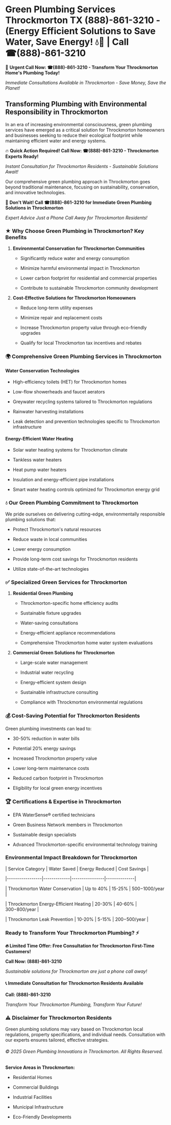 # Green Plumbing Services Throckmorton TX (888)-861-3210 - (Energy Efficient Solutions to Save Water, Save Energy! 💧🌿 | Call ☎(888)-861-3210

🚨 **Urgent Call Now: ☎(888)-861-3210 - Transform Your Throckmorton Home's Plumbing Today!**
*Immediate Consultations Available in Throckmorton - Save Money, Save the Planet!*

## Transforming Plumbing with Environmental Responsibility in Throckmorton

In an era of increasing environmental consciousness, green plumbing services have emerged as a critical solution for Throckmorton homeowners and businesses seeking to reduce their ecological footprint while maintaining efficient water and energy systems. 

🔥 **Quick Action Required! Call Now: ☎(888)-861-3210 - Throckmorton Experts Ready!**
*Instant Consultation for Throckmorton Residents - Sustainable Solutions Await!*

Our comprehensive green plumbing approach in Throckmorton goes beyond traditional maintenance, focusing on sustainability, conservation, and innovative technologies.

🚨 **Don't Wait! Call ☎(888)-861-3210 for Immediate Green Plumbing Solutions in Throckmorton**
*Expert Advice Just a Phone Call Away for Throckmorton Residents!*

### ★ Why Choose Green Plumbing in Throckmorton? Key Benefits

1. **Environmental Conservation for Throckmorton Communities** 
   - Significantly reduce water and energy consumption
   - Minimize harmful environmental impact in Throckmorton
   - Lower carbon footprint for residential and commercial properties
   - Contribute to sustainable Throckmorton community development

2. **Cost-Effective Solutions for Throckmorton Homeowners** 
   - Reduce long-term utility expenses
   - Minimize repair and replacement costs
   - Increase Throckmorton property value through eco-friendly upgrades
   - Qualify for local Throckmorton tax incentives and rebates

### 🌍 Comprehensive Green Plumbing Services in Throckmorton

#### Water Conservation Technologies
- High-efficiency toilets (HET) for Throckmorton homes
- Low-flow showerheads and faucet aerators
- Greywater recycling systems tailored to Throckmorton regulations
- Rainwater harvesting installations
- Leak detection and prevention technologies specific to Throckmorton infrastructure

#### Energy-Efficient Water Heating
- Solar water heating systems for Throckmorton climate
- Tankless water heaters
- Heat pump water heaters
- Insulation and energy-efficient pipe installations
- Smart water heating controls optimized for Throckmorton energy grid

### 💧 Our Green Plumbing Commitment to Throckmorton

We pride ourselves on delivering cutting-edge, environmentally responsible plumbing solutions that:
- Protect Throckmorton's natural resources
- Reduce waste in local communities
- Lower energy consumption
- Provide long-term cost savings for Throckmorton residents
- Utilize state-of-the-art technologies

### ✅ Specialized Green Services for Throckmorton

1. **Residential Green Plumbing**
   - Throckmorton-specific home efficiency audits
   - Sustainable fixture upgrades
   - Water-saving consultations
   - Energy-efficient appliance recommendations
   - Comprehensive Throckmorton home water system evaluations

2. **Commercial Green Solutions for Throckmorton**
   - Large-scale water management
   - Industrial water recycling
   - Energy-efficient system design
   - Sustainable infrastructure consulting
   - Compliance with Throckmorton environmental regulations

### 💰 Cost-Saving Potential for Throckmorton Residents

Green plumbing investments can lead to:
- 30-50% reduction in water bills
- Potential 20% energy savings
- Increased Throckmorton property value
- Lower long-term maintenance costs
- Reduced carbon footprint in Throckmorton
- Eligibility for local green energy incentives

### 🏆 Certifications & Expertise in Throckmorton

- EPA WaterSense® certified technicians
- Green Business Network members in Throckmorton
- Sustainable design specialists
- Advanced Throckmorton-specific environmental technology training

### Environmental Impact Breakdown for Throckmorton

| Service Category | Water Saved | Energy Reduced | Cost Savings |
|-----------------|-------------|----------------|--------------|
| Throckmorton Water Conservation | Up to 40% | 15-25% | $500-$1000/year |
| Throckmorton Energy-Efficient Heating | 20-30% | 40-60% | $300-$800/year |
| Throckmorton Leak Prevention | 10-20% | 5-15% | $200-$500/year |

### Ready to Transform Your Throckmorton Plumbing? ⚡

**🔥 Limited Time Offer: Free Consultation for Throckmorton First-Time Customers!**

**Call Now: (888)-861-3210**
*Sustainable solutions for Throckmorton are just a phone call away!*

#### 📞 Immediate Consultation for Throckmorton Residents Available

**Call: (888)-861-3210**
*Transform Your Throckmorton Plumbing, Transform Your Future!*

### ⚠️ Disclaimer for Throckmorton Residents

Green plumbing solutions may vary based on Throckmorton local regulations, property specifications, and individual needs. Consultation with our experts ensures tailored, effective strategies.

###### © 2025 Green Plumbing Innovations in Throckmorton. All Rights Reserved.

**Service Areas in Throckmorton:** 
- Residential Homes
- Commercial Buildings
- Industrial Facilities
- Municipal Infrastructure
- Eco-Friendly Developments